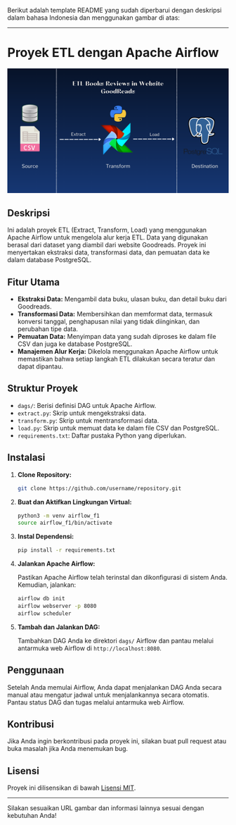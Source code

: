 Berikut adalah template README yang sudah diperbarui dengan deskripsi dalam bahasa Indonesia dan menggunakan gambar di atas:

---

# Proyek ETL dengan Apache Airflow

![Gambar Proyek ETL](https://github.com/her1god/ETL_ApacheAirlflow/blob/main/ETL%20Books%20Reviews%20in%20Website%20GoodReads.png) <!-- Ganti URL dengan URL gambar Anda -->

## Deskripsi

Ini adalah proyek ETL (Extract, Transform, Load) yang menggunakan Apache Airflow untuk mengelola alur kerja ETL. Data yang digunakan berasal dari dataset yang diambil dari website Goodreads. Proyek ini menyertakan ekstraksi data, transformasi data, dan pemuatan data ke dalam database PostgreSQL.

## Fitur Utama

- **Ekstraksi Data:** Mengambil data buku, ulasan buku, dan detail buku dari Goodreads.
- **Transformasi Data:** Membersihkan dan memformat data, termasuk konversi tanggal, penghapusan nilai yang tidak diinginkan, dan perubahan tipe data.
- **Pemuatan Data:** Menyimpan data yang sudah diproses ke dalam file CSV dan juga ke database PostgreSQL.
- **Manajemen Alur Kerja:** Dikelola menggunakan Apache Airflow untuk memastikan bahwa setiap langkah ETL dilakukan secara teratur dan dapat dipantau.

## Struktur Proyek

- `dags/`: Berisi definisi DAG untuk Apache Airflow.
- `extract.py`: Skrip untuk mengekstraksi data.
- `transform.py`: Skrip untuk mentransformasi data.
- `load.py`: Skrip untuk memuat data ke dalam file CSV dan PostgreSQL.
- `requirements.txt`: Daftar pustaka Python yang diperlukan.

## Instalasi

1. **Clone Repository:**

    ```bash
    git clone https://github.com/username/repository.git
    ```

2. **Buat dan Aktifkan Lingkungan Virtual:**

    ```bash
    python3 -m venv airflow_f1
    source airflow_f1/bin/activate
    ```

3. **Instal Dependensi:**

    ```bash
    pip install -r requirements.txt
    ```

4. **Jalankan Apache Airflow:**

    Pastikan Apache Airflow telah terinstal dan dikonfigurasi di sistem Anda. Kemudian, jalankan:

    ```bash
    airflow db init
    airflow webserver -p 8080
    airflow scheduler
    ```

5. **Tambah dan Jalankan DAG:**

    Tambahkan DAG Anda ke direktori `dags/` Airflow dan pantau melalui antarmuka web Airflow di `http://localhost:8080`.

## Penggunaan

Setelah Anda memulai Airflow, Anda dapat menjalankan DAG Anda secara manual atau mengatur jadwal untuk menjalankannya secara otomatis. Pantau status DAG dan tugas melalui antarmuka web Airflow.

## Kontribusi

Jika Anda ingin berkontribusi pada proyek ini, silakan buat pull request atau buka masalah jika Anda menemukan bug.

## Lisensi

Proyek ini dilisensikan di bawah [Lisensi MIT](LICENSE).

---

Silakan sesuaikan URL gambar dan informasi lainnya sesuai dengan kebutuhan Anda!
